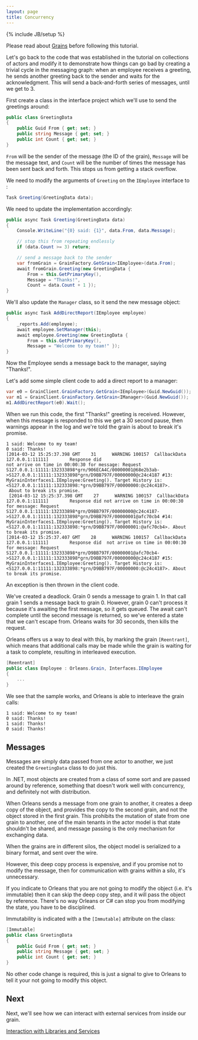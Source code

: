 ```yaml
---
layout: page
title: Concurrency
---
```

{% include JB/setup %}

Please read about [Grains](/orleans/Getting-Started-With-Orleans/Grains) before following this tutorial.

Let's go back to the code that was established in the tutorial on collections of actors and modify it to demonstrate how things can go bad by creating a trivial cycle in the messaging graph: when an employee receives a greeting, he sends another greeting back to the sender and waits for the acknowledgment.
This will send a back-and-forth series of messages, until we get to 3.

First create a class in the interface project which we'll use to send the greetings around:

``` csharp
public class GreetingData
{
    public Guid From { get; set; }
    public string Message { get; set; }
    public int Count { get; set; }
}
```

`From` will be the sender of the message (the ID of the grain), `Message` will be the message text, and `Count` will be the number of times the message has been sent back and forth.
This stops us from getting a stack overflow.

We need to modify the arguments of `Greeting` on the `IEmployee` interface to :


``` csharp
Task Greeting(GreetingData data);
```

 We need to update the implementation accordingly:

``` csharp
public async Task Greeting(GreetingData data)
{
    Console.WriteLine("{0} said: {1}", data.From, data.Message);

    // stop this from repeating endlessly
    if (data.Count >= 3) return;

    // send a message back to the sender
    var fromGrain = GrainFactory.GetGrain<IEmployee>(data.From);
    await fromGrain.Greeting(new GreetingData {
        From = this.GetPrimaryKey(),
        Message = "Thanks!",
        Count = data.Count + 1 });
}
```

 We'll also update the `Manager` class, so it send the new message object:

``` csharp
public async Task AddDirectReport(IEmployee employee)
{
    _reports.Add(employee);
    await employee.SetManager(this);
    await employee.Greeting(new GreetingData {
        From = this.GetPrimaryKey(),
        Message = "Welcome to my team!" });
}
```

Now the Employee sends a message back to the manager, saying "Thanks!".

Let's add some simple client code to add a direct report to a manager:


``` csharp
var e0 = GrainClient.GrainFactory.GetGrain<IEmployee>(Guid.NewGuid());
var m1 = GrainClient.GrainFactory.GetGrain<IManager>(Guid.NewGuid());
m1.AddDirectReport(e0).Wait();
```

When we run this code, the first "Thanks!" greeting is received.
However, when this message is responded to this we get a 30 second pause, then warnings appear in the log and we're told the grain is about to break it's promise.

    1 said: Welcome to my team!
    0 said: Thanks!
    [2014-03-12 15:25:37.398 GMT    31      WARNING 100157  CallbackData    127.0.0.1:11111]        Response did
    not arrive on time in 00:00:30 for message: Request
    S127.0.0.1:11111:132333898*grn/906ECA4C/00000001@68e2b3ab->S127.0.0.1:11111:132333898*grn/D9BB797F/00000000@c24c4187 #13: MyGrainInterfaces1.IEmployee:Greeting(). Target History is: <S127.0.0.1:11111:132333898:*grn/D9BB797F/00000000:@c24c4187>.
     About to break its promise.
     [2014-03-12 15:25:37.398 GMT    27      WARNING 100157  CallbackData    127.0.0.1:11111]        Response did not arrive on time in 00:00:30 for message: Request S127.0.0.1:11111:132333898*grn/D9BB797F/00000000@c24c4187->S127.0.0.1:11111:132333898*grn/D9BB797F/00000001@afc70cb4 #14: MyGrainInterfaces1.IEmployee:Greeting(). Target History is: <S127.0.0.1:11111:132333898:*grn/D9BB797F/00000001:@afc70cb4>. About to break its promise.
    [2014-03-12 15:25:37.407 GMT    28      WARNING 100157  CallbackData    127.0.0.1:11111]        Response did  not arrive on time in 00:00:30 for message: Request S127.0.0.1:11111:132333898*grn/D9BB797F/00000001@afc70cb4->S127.0.0.1:11111:132333898*grn/D9BB797F/00000000@c24c4187 #15: MyGrainInterfaces1.IEmployee:Greeting(). Target History is: <S127.0.0.1:11111:132333898:*grn/D9BB797F/00000000:@c24c4187>. About to break its promise.


An exception is then thrown in the client code.

We've created a deadlock.
Grain 0 sends a message to grain 1.
In that call grain 1 sends a message back to grain 0.
However, grain 0 can't process it because it's awaiting the first message, so it gets queued.
The await can't complete until the second message is returned, so we've entered a state that we can't escape from.
Orleans waits for 30 seconds, then kills the request.

Orleans offers us a way to deal with this, by marking the grain `[Reentrant]`, which means that additional calls may be made while the grain is waiting for a task to complete, resulting in interleaved execution.


``` csharp
[Reentrant]
public class Employee : Orleans.Grain, Interfaces.IEmployee
{
    ...
}
```

We see that the sample works, and Orleans is able to interleave the grain calls:

 ```
 1 said: Welcome to my team!
 0 said: Thanks!
 1 said: Thanks!
 0 said: Thanks!
 ```

## Messages

Messages are simply data passed from one actor to another, we just created the `GreetingData` class to do just this.

In .NET, most objects are created from a class of some sort and are passed around by reference, something that doesn't work well with concurrency, and definitely not with distribution.

When Orleans sends a message from one grain to another, it creates a deep copy of the object, and provides the copy to the second grain, and not the object stored in the first grain.
This prohibits the mutation of state from one grain to another, one of the main tenants in the actor model is that state shouldn't be shared, and message passing is the only mechanism for exchanging data.

When the grains are in different silos, the object model is serialized to a binary format, and sent over the wire.

However, this deep copy process is expensive, and if you promise not to modify the message, then for communication with grains within a silo, it's unnecessary.

If you indicate to Orleans that you are not going to modify the object (i.e. it's immutable) then it can skip the deep copy step, and it will pass the object by reference.
There's no way Orleans or C# can stop you from modifying the state, you have to be disciplined.

Immutability is indicated with a the `[Immutable]` attribute on the class:

``` csharp
[Immutable]
public class GreetingData
{
    public Guid From { get; set; }
    public string Message { get; set; }
    public int Count { get; set; }
}
```

No other code change is required, this is just a signal to give to Orleans to tell it your not going to modify this object.

## Next

Next, we'll see how we can interact with external services from inside our grain.

[Interaction with Libraries and Services](Interaction-with-Libraries-and-Services)
